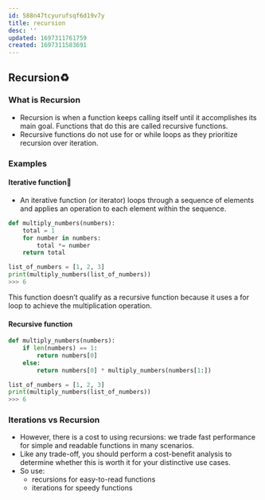 ```yaml
---
id: 588n47tcyurufsqf6d19v7y
title: recursion
desc: ''
updated: 1697311761759
created: 1697311583691
---
```



## Recursion♻️

### What is Recursion

- Recursion is when a function keeps calling itself until it accomplishes its main goal. Functions that do this are called recursive functions.
- Recursive functions do not use for or while loops as they prioritize recursion over iteration.

### Examples

#### Iterative function🚫

- An iterative function (or iterator) loops through a sequence of elements and applies an operation to each element within the sequence.

```py
def multiply_numbers(numbers):
    total = 1
    for number in numbers:
        total *= number
    return total

list_of_numbers = [1, 2, 3]
print(multiply_numbers(list_of_numbers))
>>> 6
```

This function doesn’t qualify as a recursive function because it uses a for loop to achieve the multiplication operation.

#### Recursive function

```py
def multiply_numbers(numbers):
    if len(numbers) == 1:
        return numbers[0]
    else:
        return numbers[0] * multiply_numbers(numbers[1:])

list_of_numbers = [1, 2, 3]
print(multiply_numbers(list_of_numbers))
>>> 6
```

### Iterations vs Recursion

- However, there is a cost to using recursions: we trade fast performance for simple and readable functions in many scenarios.
- Like any trade-off, you should perform a cost-benefit analysis to determine whether this is worth it for your distinctive use cases.
- So use:
  - recursions for easy-to-read functions
  - iterations for speedy functions
